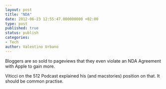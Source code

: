 ```yaml
---
layout: post
title: "NDA"
date: 2012-06-23 12:55:47.000000000 +02:00
type: post
published: true
status: publish
categories:
- Tech
author: Valentino Urbano 
---
```


Bloggers are so sold to pageviews that they even violate an NDA Agreement with Apple to gain more.

Viticci on the 512 Podcast explained his (and macstories) position on that. It should be common practise.